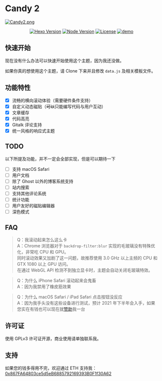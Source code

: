 # Candy 2

[![Candy2.png](https://i.loli.net/2021/02/20/uzfTSEHPlFOeR4r.png)](https://qwq.moe/)

<p align="center">
  <a title="Vue Version" target="_blank" href="https://vuejs.org/"><img alt="Hexo Version" src="https://img.shields.io/badge/Vue-%3E%3D%202.0-orange?style=flat"></a>
  <a title="Blog Platform" target="_blank" href="https://github.com/Archeb/Candy2"><img alt="Node Version" src="https://img.shields.io/badge/Any%20Blog%20System-you%20want-yellowgreen?style=flat"></a>
  <a title="License" target="_blank" href="https://github.com/Archeb/Candy2/blob/main/LICENSE"><img alt="License" src="https://img.shields.io/github/license/Archeb/Candy2.svg?style=flat&"></a>
  <a title="demo" target="_blank" href="https://qwq.moe/"><img alt="demo" src="https://img.shields.io/badge/Demo-click%20here-blue?style=flat"></a>
</p>

## 快速开始

现在没有什么办法可以快速开始使用这个主题，因为我还没做。

如果你真的想使用这个主题，请 Clone 下来并且修改 `data.js` 及相关模板文件。

## 功能特性

-   [x] 流畅的横向滚动体验（需要硬件条件支持）
-   [x] 自定义动态磁贴（~~可以~~只能编写代码与用户互动）
-   [x] 文章缓存
-   [x] 代码高亮
-   [x] Gitalk 评论支持
-   [x] 统一风格的响应式主题

## TODO

以下所提及功能，并不一定会全部实现，但是可以期待一下

-   [ ] 支持 macOS Safari
-   [ ] 用户文档
-   [ ] 除了 Ghost 以外的博客系统支持
-   [ ] 站内搜索
-   [ ] 支持其他评论系统
-   [ ] 统计功能
-   [ ] 用户友好的磁贴编辑器
-   [ ] 深色模式

## FAQ

> Q：我滚动起来怎么这么卡<br> A：Chrome 浏览器对于 `backdrop-filter:blur` 实现的毛玻璃没有特殊优化，非常吃 CPU 和 GPU。<br> 同时滚动效果又加剧了这一问题，故推荐使用 3.0 GHz 以上主频的 CPU 和 GTX 1080 以上 GPU 访问。<br> 在通过 WebGL API 检测不到独立显卡时，主题会自动关闭毛玻璃特效。

> Q：为什么 iPhone Safari 滚动起来会鬼畜<br> A：因为我禁用了橡皮筋效果

> Q：为什么 macOS Safari / iPad Safari 点击按钮没反应<br> A：因为我手头没有这些设备进行测试，预计 2021 年下半年会入手，如果您实在有钱也可以现在就[赞助](https://etherscan.io/address/0x867FA64803ce5d5eB6885792169393B0F1f30A62)我一台

## 许可证

使用 GPLv3 许可证开源，商业使用请单独联系我。

## 支持

如果您的钱多得用不完，欢迎通过 ETH 支持我：[0x867FA64803ce5d5eB6885792169393B0F1f30A62](https://etherscan.io/address/0x867FA64803ce5d5eB6885792169393B0F1f30A62)
